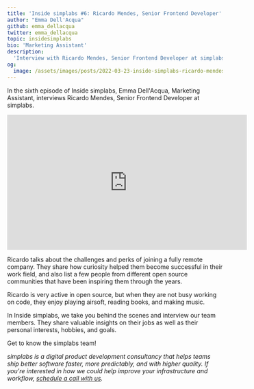 ```yaml
---
title: 'Inside simplabs #6: Ricardo Mendes, Senior Frontend Developer'
author: "Emma Dell'Acqua"
github: emma_dellacqua
twitter: emma_dellacqua
topic: insidesimplabs
bio: 'Marketing Assistant'
description:
  'Interview with Ricardo Mendes, Senior Frontend Developer at simplabs.'
og:
  image: /assets/images/posts/2022-03-23-inside-simplabs-ricardo-mendes/og-image.png
---
```


In the sixth episode of Inside simplabs, Emma Dell'Acqua, Marketing Assistant,
interviews Ricardo Mendes, Senior Frontend Developer at simplabs.

<!--break-->

<iframe width="560" height="315" src="https://www.youtube-nocookie.com/embed/ds-JJvQ36Rc" title="Embedded video of Inside simplabs episode 6" frameborder="0" allow="accelerometer; autoplay; clipboard-write; encrypted-media; gyroscope; picture-in-picture" allowfullscreen></iframe>

Ricardo talks about the challenges and perks of joining a fully remote company.
They share how curiosity helped them become successful in their work field, and
also list a few people from different open source communities that have been
inspiring them through the years.

Ricardo is very active in open source, but when they are not busy working on
code, they enjoy playing airsoft, reading books, and making music.

In Inside simplabs, we take you behind the scenes and interview our team
members. They share valuable insights on their jobs as well as their personal
interests, hobbies, and goals.

Get to know the simplabs team!

_simplabs is a digital product development consultancy that helps teams ship
better software faster, more predictably, and with higher quality. If you're
interested in how we could help improve your infrastructure and workflow,
[schedule a call with us](/contact/)._
